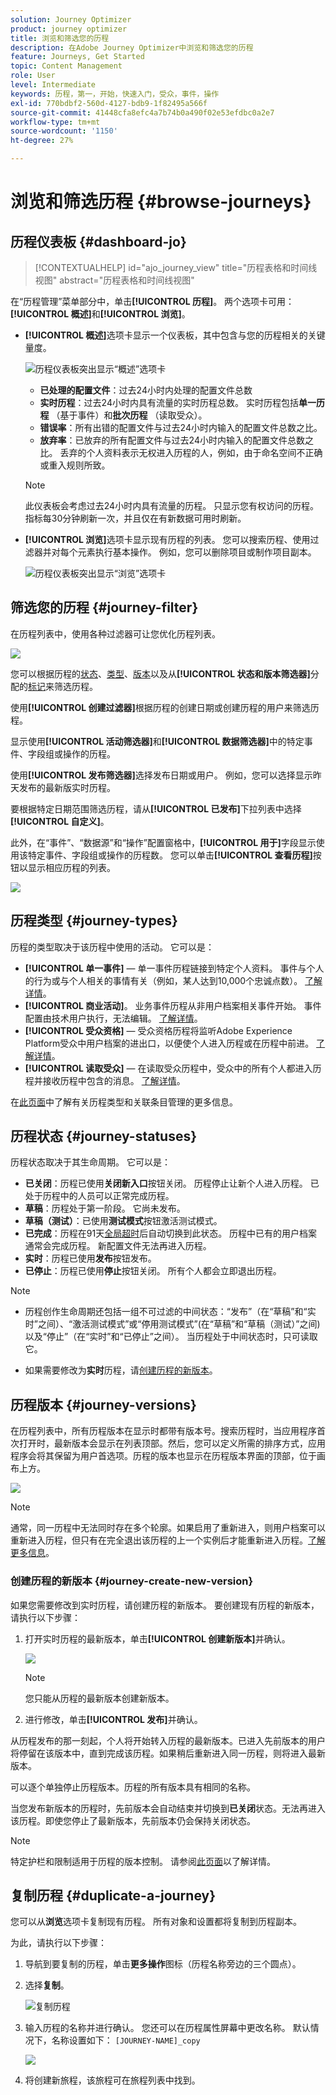 ```yaml
---
solution: Journey Optimizer
product: journey optimizer
title: 浏览和筛选您的历程
description: 在Adobe Journey Optimizer中浏览和筛选您的历程
feature: Journeys, Get Started
topic: Content Management
role: User
level: Intermediate
keywords: 历程，第一，开始，快速入门，受众，事件，操作
exl-id: 770bdbf2-560d-4127-bdb9-1f82495a566f
source-git-commit: 41448cfa8efc4a7b74b0a490f02e53efdbc0a2e7
workflow-type: tm+mt
source-wordcount: '1150'
ht-degree: 27%

---
```


# 浏览和筛选历程 {#browse-journeys}

## 历程仪表板 {#dashboard-jo}

>[!CONTEXTUALHELP]
>id="ajo_journey_view"
>title="历程表格和时间线视图"
>abstract="历程表格和时间线视图"

在“历程管理”菜单部分中，单击&#x200B;**[!UICONTROL 历程]**。 两个选项卡可用：**[!UICONTROL 概述]**&#x200B;和&#x200B;**[!UICONTROL 浏览]**。

* **[!UICONTROL 概述]**&#x200B;选项卡显示一个仪表板，其中包含与您的历程相关的关键量度。

  ![历程仪表板突出显示“概述”选项卡](assets/journeys-dashboard.png)

   * **已处理的配置文件**：过去24小时内处理的配置文件总数
   * **实时历程**：过去24小时内具有流量的实时历程总数。 实时历程包括&#x200B;**单一历程** （基于事件）和&#x200B;**批次历程** （读取受众）。
   * **错误率**：所有出错的配置文件与过去24小时内输入的配置文件总数之比。
   * **放弃率**：已放弃的所有配置文件与过去24小时内输入的配置文件总数之比。 丢弃的个人资料表示无权进入历程的人，例如，由于命名空间不正确或重入规则所致。

  >[!NOTE]
  >
  >此仪表板会考虑过去24小时内具有流量的历程。 只显示您有权访问的历程。 指标每30分钟刷新一次，并且仅在有新数据可用时刷新。

* **[!UICONTROL 浏览]**&#x200B;选项卡显示现有历程的列表。 您可以搜索历程、使用过滤器并对每个元素执行基本操作。 例如，您可以删除项目或制作项目副本。

  ![历程仪表板突出显示“浏览”选项卡](assets/journeys-browse.png)

## 筛选您的历程 {#journey-filter}

在历程列表中，使用各种过滤器可让您优化历程列表。

![](assets/filter-journeys.png)

您可以根据历程的[状态](#journey-statuses)、[类型](#journey-types)、[版本](#journey-versions)以及从&#x200B;**[!UICONTROL 状态和版本筛选器]**&#x200B;分配的[标记](../start/search-filter-categorize.md#tags)来筛选历程。

使用&#x200B;**[!UICONTROL 创建过滤器]**&#x200B;根据历程的创建日期或创建历程的用户来筛选历程。

显示使用&#x200B;**[!UICONTROL 活动筛选器]**&#x200B;和&#x200B;**[!UICONTROL 数据筛选器]**&#x200B;中的特定事件、字段组或操作的历程。

使用&#x200B;**[!UICONTROL 发布筛选器]**&#x200B;选择发布日期或用户。 例如，您可以选择显示昨天发布的最新版实时历程。

要根据特定日期范围筛选历程，请从&#x200B;**[!UICONTROL 已发布]**&#x200B;下拉列表中选择&#x200B;**[!UICONTROL 自定义]**。

此外，在“事件”、“数据源”和“操作”配置窗格中，**[!UICONTROL 用于]**&#x200B;字段显示使用该特定事件、字段组或操作的历程数。 您可以单击&#x200B;**[!UICONTROL 查看历程]**&#x200B;按钮以显示相应历程的列表。

![](assets/journey3bis.png)


## 历程类型 {#journey-types}

历程的类型取决于该历程中使用的活动。 它可以是：

* **[!UICONTROL 单一事件]** — 单一事件历程链接到特定个人资料。 事件与个人的行为或与个人相关的事情有关（例如，某人达到10,000个忠诚点数）。 [了解详情](../event/about-events.md)。
* **[!UICONTROL 商业活动]**。 业务事件历程从非用户档案相关事件开始。 事件配置由技术用户执行，无法编辑。 [了解详情](../event/about-events.md)。
* **[!UICONTROL 受众资格]** — 受众资格历程将监听Adobe Experience Platform受众中用户档案的进出口，以便使个人进入历程或在历程中前进。 [了解详情](audience-qualification-events.md)。
* **[!UICONTROL 读取受众]** — 在读取受众历程中，受众中的所有个人都进入历程并接收历程中包含的消息。  [了解详情](read-audience.md)。


在[此页面](entry-management.md)中了解有关历程类型和关联条目管理的更多信息。

## 历程状态 {#journey-statuses}

历程状态取决于其生命周期。 它可以是：

* **已关闭**：历程已使用&#x200B;**关闭新入口**&#x200B;按钮关闭。 历程停止让新个人进入历程。 已处于历程中的人员可以正常完成历程。
* **草稿**：历程处于第一阶段。 它尚未发布。
* **草稿（测试）**：已使用&#x200B;**测试模式**&#x200B;按钮激活测试模式。
* **已完成**：历程在91天[全局超时](journey-properties.md#global_timeout)后自动切换到此状态。 历程中已有的用户档案通常会完成历程。 新配置文件无法再进入历程。
* **实时**：历程已使用&#x200B;**发布**&#x200B;按钮发布。
* **已停止**：历程已使用&#x200B;**停止**&#x200B;按钮关闭。 所有个人都会立即退出历程。

>[!NOTE]
>
>* 历程创作生命周期还包括一组不可过滤的中间状态：“发布”（在“草稿”和“实时”之间）、“激活测试模式”或“停用测试模式”(在“草稿”和“草稿（测试）”之间)以及“停止”（在“实时”和“已停止”之间）。 当历程处于中间状态时，只可读取它。
>
>* 如果需要修改为&#x200B;**实时**&#x200B;历程，请[创建历程的新版本](#journey-versions)。


## 历程版本 {#journey-versions}

在历程列表中，所有历程版本在显示时都带有版本号。搜索历程时，当应用程序首次打开时，最新版本会显示在列表顶部。然后，您可以定义所需的排序方式，应用程序会将其保留为用户首选项。历程的版本也显示在历程版本界面的顶部，位于画布上方。

![](assets/journeyversions1.png)

>[!NOTE]
>
>通常，同一历程中无法同时存在多个轮廓。如果启用了重新进入，则用户档案可以重新进入历程，但只有在完全退出该历程的上一个实例后才能重新进入历程。[了解更多信息](end-journey.md)。

### 创建历程的新版本 {#journey-create-new-version}

如果您需要修改到实时历程，请创建历程的新版本。 要创建现有历程的新版本，请执行以下步骤：

1. 打开实时历程的最新版本，单击&#x200B;**[!UICONTROL 创建新版本]**&#x200B;并确认。

   ![](assets/journeyversions2.png)

   >[!NOTE]
   >
   >您只能从历程的最新版本创建新版本。

1. 进行修改，单击&#x200B;**[!UICONTROL 发布]**&#x200B;并确认。

从历程发布的那一刻起，个人将开始转入历程的最新版本。已进入先前版本的用户将停留在该版本中，直到完成该历程。如果稍后重新进入同一历程，则将进入最新版本。

可以逐个单独停止历程版本。历程的所有版本具有相同的名称。

当您发布新版本的历程时，先前版本会自动结束并切换到&#x200B;**已关闭**&#x200B;状态。无法再进入该历程。即使您停止了最新版本，先前版本仍会保持关闭状态。


>[!NOTE]
>
>特定护栏和限制适用于历程的版本控制。 请参阅[此页面](../start/guardrails.md#journey-versions-journey-versions-g)以了解详情。

## 复制历程 {#duplicate-a-journey}

您可以从&#x200B;**浏览**&#x200B;选项卡复制现有历程。 所有对象和设置都将复制到历程副本。

为此，请执行以下步骤：

1. 导航到要复制的历程，单击&#x200B;**更多操作**&#x200B;图标（历程名称旁边的三个圆点）。
1. 选择&#x200B;**复制**。

   ![复制历程](assets/duplicate-jo.png)

1. 输入历程的名称并进行确认。 您还可以在历程属性屏幕中更改名称。 默认情况下，名称设置如下： `[JOURNEY-NAME]_copy`

   ![](assets/duplicate-jo2.png)

1. 将创建新旅程，该旅程可在旅程列表中找到。
